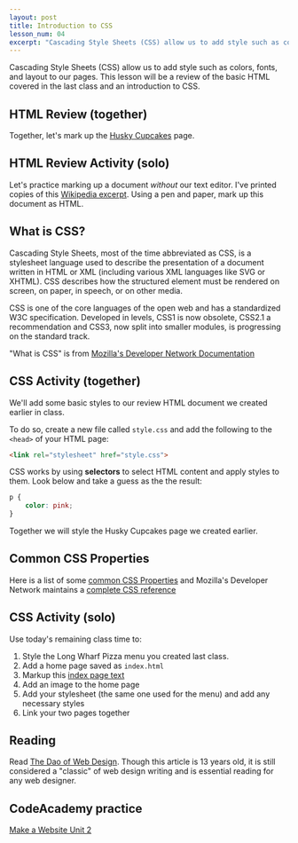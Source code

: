 ```yaml
---
layout: post
title: Introduction to CSS
lesson_num: 04
excerpt: "Cascading Style Sheets (CSS) allow us to add style such as colors, fonts, and layout to our pages. This lesson will be a review of the basic HTML covered in the last class and an introduction to CSS."
---
```


<p class="lead">Cascading Style Sheets (CSS) allow us to add style such as colors, fonts, and layout to our pages. This lesson will be a review of the basic HTML covered in the last class and an introduction to CSS.</p>

## HTML Review (together)

Together, let's mark up the [Husky Cupcakes](/lesson_files/husky_cupcakes.txt) page.

## HTML Review Activity (solo)

Let's practice marking up a document *without* our text editor. I've printed copies of this [Wikipedia excerpt](/lesson_files/love_supreme.pdf). Using a pen and paper, mark up this document as HTML.

## What is CSS?

Cascading Style Sheets, most of the time abbreviated as CSS, is a stylesheet language used to describe the presentation of a document written in HTML or XML (including various XML languages like SVG or XHTML). CSS describes how the structured element must be rendered on screen, on paper, in speech, or on other media.

CSS is one of the core languages of the open web and has a standardized W3C specification. Developed in levels, CSS1 is now obsolete, CSS2.1 a recommendation and CSS3, now split into smaller modules, is progressing on the standard track.

"What is CSS" is from [Mozilla's Developer Network Documentation](https://developer.mozilla.org/en-US/docs/Web/CSS)

## CSS Activity (together)

We'll add some basic styles to our review HTML document we created earlier in class.

To do so, create a new file called `style.css` and add the following to the `<head>` of your HTML page:

```html
<link rel="stylesheet" href="style.css">
```

CSS works by using **selectors** to select HTML content and apply styles to them. Look below and take a guess as the the result:

```css
p {
	color: pink;
}
```

Together we will style the Husky Cupcakes page we created earlier.

## Common CSS Properties

Here is a list of some [common CSS Properties](http://www.openbookproject.net/tutorials/getdown/css/resources/lesson1/css_properties.html) and Mozilla's Developer Network maintains a [complete CSS reference](https://developer.mozilla.org/en-US/docs/Web/CSS/Reference)

## CSS Activity (solo)

Use today's remaining class time to:

1. Style the Long Wharf Pizza menu you created last class.
2. Add a home page saved as `index.html`
3. Markup this [index page text](/lesson_files/pizza_index.txt)
4. Add an image to the home page
5. Add your stylesheet (the same one used for the menu) and add any necessary styles
6. Link your two pages together

## Reading

Read [The Dao of Web Design](http://alistapart.com/article/dao/). Though this article is 13 years old, it is still considered a "classic" of web design writing and is essential reading for any web designer.

## CodeAcademy practice

[Make a Website Unit 2](https://www.codecademy.com/en/skills/make-a-website/topics/css-properties-text/css-intro)
